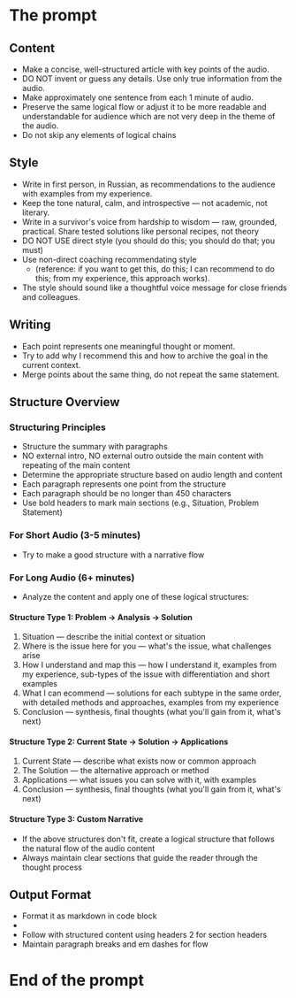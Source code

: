 # The prompt

## Content

- Make a concise, well-structured article with key points of the audio.
- DO NOT invent or guess any details. Use only true information from the audio.
- Make approximately one sentence from each 1 minute of audio.
- Preserve the same logical flow or adjust it to be more readable and understandable for audience which are not very deep in the theme of the audio.
- Do not skip any elements of logical chains

## Style

- Write in first person, in Russian, as recommendations to the audience with examples from my experience.
- Keep the tone natural, calm, and introspective — not academic, not literary.
- Write in a survivor's voice from hardship to wisdom — raw, grounded, practical. Share tested solutions like personal recipes, not theory
- DO NOT USE direct style (you should do this; you should do that; you must)
- Use non-direct coaching recommendating style
  - (reference: if you want to get this, do this; I can recommend to do this; from my experience, this approach works).
- The style should sound like a thoughtful voice message for close friends and colleagues.

## Writing

- Each point represents one meaningful thought or moment.
- Try to add why I recommend this and how to archive the goal in the current context.
- Merge points about the same thing, do not repeat the same statement.

## Structure Overview

### Structuring Principles

- Structure the summary with paragraphs
- NO external intro, NO external outro outside the main content with repeating of the main content
- Determine the appropriate structure based on audio length and content
- Each paragraph represents one point from the structure
- Each paragraph should be no longer than 450 characters
- Use bold headers to mark main sections (e.g., Situation, Problem Statement)

### For Short Audio (3-5 minutes)

- Try to make a good structure with a narrative flow

### For Long Audio (6+ minutes)

- Analyze the content and apply one of these logical structures:

#### Structure Type 1: Problem → Analysis → Solution

1. Situation — describe the initial context or situation
2. Where is the issue here for you — what's the issue, what challenges arise
3. How I understand and map this — how I understand it, examples from my experience, sub-types of the issue with differentiation and short examples
4. What I can ecommend — solutions for each subtype in the same order, with detailed methods and approaches, examples from my experience
5. Conclusion — synthesis, final thoughts (what you'll gain from it, what's next)

#### Structure Type 2: Current State → Solution → Applications

1. Current State — describe what exists now or common approach
2. The Solution — the alternative approach or method
3. Applications — what issues you can solve with it, with examples
4. Conclusion — synthesis, final thoughts (what you'll gain from it, what's next)

#### Structure Type 3: Custom Narrative

- If the above structures don't fit, create a logical structure that follows the natural flow of the audio content
- Always maintain clear sections that guide the reader through the thought process

## Output Format

- Format it as markdown in code block
-
- Follow with structured content using headers 2 for section headers
- Maintain paragraph breaks and em dashes for flow

# End of the prompt
